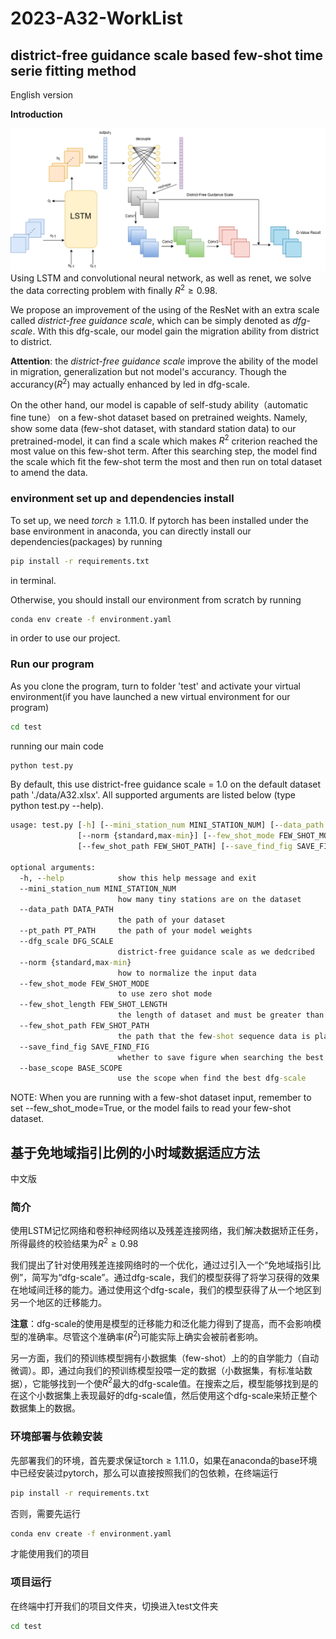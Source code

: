 # 2023-A32-WorkList





## district-free guidance scale based few-shot time serie fitting method
English version

**Introduction**

![model](/data/assets/model.png)
Using LSTM and convolutional neural network, as well as renet, we solve the data correcting problem with finally $R^2\ge0.98$.

We propose an improvement of the using of the ResNet with an extra scale called *district-free guidance scale*, which can be simply denoted as *dfg-scale*. With this dfg-scale, our model gain the migration ability from district to district.

**Attention**: the *district-free guidance scale* improve the ability of the model in migration, generalization but not model's accurancy. Though the accurancy($R^2$) may actually enhanced by led in dfg-scale. 

On the other hand, our model is capable of self-study ability（automatic fine tune） on a few-shot dataset based on pretrained weights. Namely, show some data (few-shot dataset, with standard station data) to our pretrained-model, it can find a scale which makes $R^2$ criterion reached the most value on this few-shot term. After this searching step, the model find the scale which fit the few-shot term the most and then run on total dataset to amend the data.

### environment set up and dependencies install
To set up, we need $torch\ge1.11.0$. If pytorch has been installed under the base environment in anaconda, you can directly install our dependencies(packages) by running
```bat
pip install -r requirements.txt
```
in terminal.

Otherwise, you should install our environment from scratch by running
```bat
conda env create -f environment.yaml
```
in order to use our project.

### Run our program

As you clone the program, turn to folder 'test' and activate your virtual environment(if you have launched a new virtual environment for our program)
```bat
cd test
```
running our main code
```bat
python test.py
```

By default, this use district-free guidance scale = 1.0 on the default dataset path './data/A32.xlsx'. All supported arguments are listed below (type python test.py --help).
```bat
usage: test.py [-h] [--mini_station_num MINI_STATION_NUM] [--data_path DATA_PATH] [--pt_path PT_PATH] [--dfg_scale DFG_SCALE]
               [--norm {standard,max-min}] [--few_shot_mode FEW_SHOT_MODE] [--few_shot_length FEW_SHOT_LENGTH]
               [--few_shot_path FEW_SHOT_PATH] [--save_find_fig SAVE_FIND_FIG] [--base_scope BASE_SCOPE]

optional arguments:
  -h, --help            show this help message and exit
  --mini_station_num MINI_STATION_NUM
                        how many tiny stations are on the dataset
  --data_path DATA_PATH
                        the path of your dataset
  --pt_path PT_PATH     the path of your model weights
  --dfg_scale DFG_SCALE
                        district-free guidance scale as we dedcribed
  --norm {standard,max-min}
                        how to normalize the input data
  --few_shot_mode FEW_SHOT_MODE
                        to use zero shot mode
  --few_shot_length FEW_SHOT_LENGTH
                        the length of dataset and must be greater than 5
  --few_shot_path FEW_SHOT_PATH
                        the path that the few-shot sequence data is placed
  --save_find_fig SAVE_FIND_FIG
                        whether to save figure when searching the best scale
  --base_scope BASE_SCOPE
                        use the scope when find the best dfg-scale
```

NOTE: When you are running with a few-shot dataset input, remember to set --few_shot_mode=True, or the model fails to read your few-shot dataset.





## 基于免地域指引比例的小时域数据适应方法
中文版

### 简介

使用LSTM记忆网络和卷积神经网络以及残差连接网络，我们解决数据矫正任务，所得最终的校验结果为$R^2\ge0.98$

我们提出了针对使用残差连接网络时的一个优化，通过过引入一个“免地域指引比例”，简写为“dfg-scale”。通过dfg-scale，我们的模型获得了将学习获得的效果在地域间迁移的能力。通过使用这个dfg-scale，我们的模型获得了从一个地区到另一个地区的迁移能力。

**注意**：dfg-scale的使用是模型的迁移能力和泛化能力得到了提高，而不会影响模型的准确率。尽管这个准确率($R^2$)可能实际上确实会被前者影响。

另一方面，我们的预训练模型拥有小数据集（few-shot）上的的自学能力（自动微调）。即，通过向我们的预训练模型投喂一定的数据（小数据集，有标准站数据），它能够找到一个使$R^2$最大的dfg-scale值。在搜索之后，模型能够找到是的在这个小数据集上表现最好的dfg-scale值，然后使用这个dfg-scale来矫正整个数据集上的数据。



### 环境部署与依赖安装
先部署我们的环境，首先要求保证torch$\ge 1.11.0$，如果在anaconda的base环境中已经安装过pytorch，那么可以直接按照我们的包依赖，在终端运行
```bat
pip install -r requirements.txt
```
否则，需要先运行
```bat
conda env create -f environment.yaml
```
才能使用我们的项目

### 项目运行

在终端中打开我们的项目文件夹，切换进入test文件夹
```bat
cd test
```



###